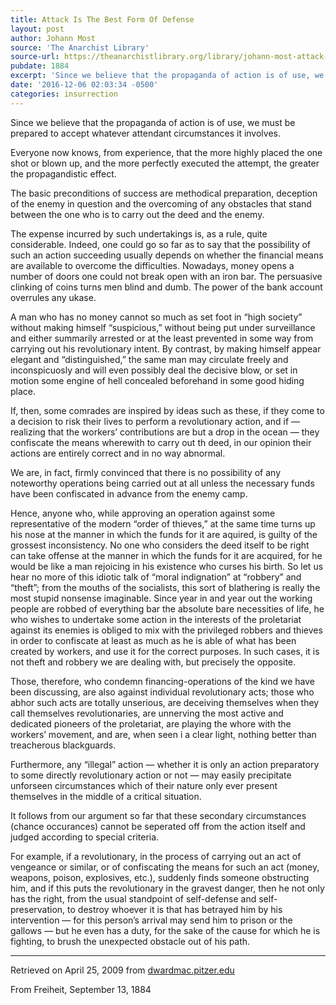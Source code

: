 ```yaml
---
title: Attack Is The Best Form Of Defense
layout: post
author: Johann Most
source: 'The Anarchist Library'
source-url: https://theanarchistlibrary.org/library/johann-most-attack-is-the-best-form-of-defense
pubdate: 1884
excerpt: 'Since we believe that the propaganda of action is of use, we must be prepared to accept whatever attendant circumstances it involves.'
date: '2016-12-06 02:03:34 -0500'
categories: insurrection
---
```


Since we believe that the propaganda of action is of use, we must be prepared to accept whatever attendant circumstances it involves.

Everyone now knows, from experience, that the more highly placed the one shot or blown up, and the more perfectly executed the attempt, the greater the propagandistic effect.

The basic preconditions of success are methodical preparation, deception of the enemy in question and the overcoming of any obstacles that stand between the one who is to carry out the deed and the enemy.

The expense incurred by such undertakings is, as a rule, quite considerable. Indeed, one could go so far as to say that the possibility of such an action succeeding usually depends on whether the financial means are available to overcome the difficulties. Nowadays, money opens a number of doors one could not break open with an iron bar. The persuasive clinking of coins turns men blind and dumb. The power of the bank account overrules any ukase.

A man who has no money cannot so much as set foot in “high society” without making himself “suspicious,” without being put under surveillance and either summarily arrested or at the least prevented in some way from carrying out his revolutionary intent. By contrast, by making himself appear elegant and “distinguished,” the same man may circulate freely and inconspicuosly and will even possibly deal the decisive blow, or set in motion some engine of hell concealed beforehand in some good hiding place.

If, then, some comrades are inspired by ideas such as these, if they come to a decision to risk their lives to perform a revolutionary action, and if — realizing that the workers’ contributions are but a drop in the ocean — they confiscate the means wherewith to carry out th deed, in our opinion their actions are entirely correct and in no way abnormal.

We are, in fact, firmly convinced that there is no possibility of any noteworthy operations being carried out at all unless the necessary funds have been confiscated in advance from the enemy camp.

Hence, anyone who, while approving an operation against some representative of the modern “order of thieves,” at the same time turns up his nose at the manner in which the funds for it are aquired, is guilty of the grossest inconsistency. No one who considers the deed itself to be right can take offense at the manner in which the funds for it are acquired, for he would be like a man rejoicing in his existence who curses his birth. So let us hear no more of this idiotic talk of “moral indignation” at “robbery” and “theft”; from the mouths of the socialists, this sort of blathering is really the most stupid nonsense imaginable. Since year in and year out the working people are robbed of everything bar the absolute bare necessities of life, he who wishes to undertake some action in the interests of the proletariat against its enemies is obliged to mix with the privileged robbers and thieves in order to confiscate at least as much as he is able of what has been created by workers, and use it for the correct purposes. In such cases, it is not theft and robbery we are dealing with, but precisely the opposite.

Those, therefore, who condemn financing-operations of the kind we have been discussing, are also against individual revolutionary acts; those who abhor such acts are totally unserious, are deceiving themselves when they call themselves revolutionaries, are unnerving the most active and dedicated pioneers of the proletariat, are playing the whore with the workers’ movement, and are, when seen i a clear light, nothing better than treacherous blackguards.

Furthermore, any “illegal” action — whether it is only an action preparatory to some directly revolutionary action or not — may easily precipitate unforseen circumstances which of their nature only ever present themselves in the middle of a critical situation.

It follows from our argument so far that these secondary circumstances (chance occurances) cannot be seperated off from the action itself and judged according to special criteria.

For example, if a revolutionary, in the process of carrying out an act of vengeance or similar, or of confiscating the means for such an act (money, weapons, poison, explosives, etc.), suddenly finds someone obstructing him, and if this puts the revolutionary in the gravest danger, then he not only has the right, from the usual standpoint of self-defense and self-preservation, to destroy whoever it is that has betrayed him by his intervention — for this person’s arrival may send him to prison or the gallows — but he even has a duty, for the sake of the cause for which he is fighting, to brush the unexpected obstacle out of his path.


<hr>

Retrieved on April 25, 2009 from <a href="http://dwardmac.pitzer.edu/Anarchist_Archives/bright/most/attack.html" rel="nofollow">dwardmac.pitzer.edu</a>

From Freiheit, September 13, 1884

